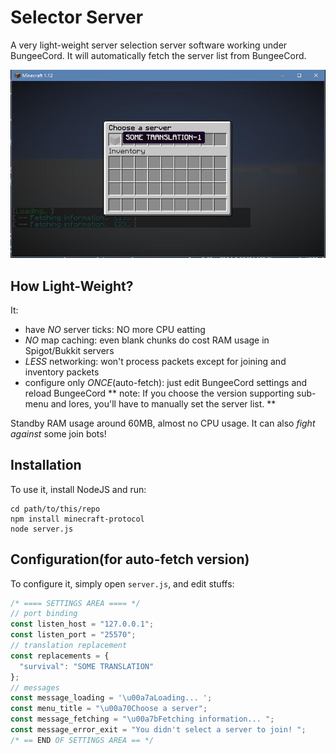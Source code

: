 Selector Server
===============

A very light-weight server selection server software working under BungeeCord. 
It will automatically fetch the server list from BungeeCord. 

![screenshot](https://github.com/DragonetMC/SelectorServer/raw/master/assets/screenshot.jpg)

## How Light-Weight?
It: 
- have *NO* server ticks: NO more CPU eatting
- *NO* map caching: even blank chunks do cost RAM usage in Spigot/Bukkit servers
- *LESS* networking: won't process packets except for joining and inventory packets
- configure only *ONCE*(auto-fetch): just edit BungeeCord settings and reload BungeeCord
** note: If you choose the version supporting sub-menu and lores, you'll have to manually set the server list. **

Standby RAM usage around 60MB, almost no CPU usage. 
It can also *fight against* some join bots! 

## Installation
To use it, install NodeJS and run:
```
cd path/to/this/repo
npm install minecraft-protocol
node server.js
```
## Configuration(for auto-fetch version)
To configure it, simply open `server.js`, and edit stuffs: 
```javascript
/* ==== SETTINGS AREA ==== */
// port binding
const listen_host = "127.0.0.1";
const listen_port = "25570";
// translation replacement
const replacements = {
  "survival": "SOME TRANSLATION"
};
// messages
const message_loading = '\u00a7aLoading... ';
const menu_title = "\u00a70Choose a server";
const message_fetching = "\u00a7bFetching information... ";
const message_error_exit = "You didn't select a server to join! ";
/* == END OF SETTINGS AREA == */
```
